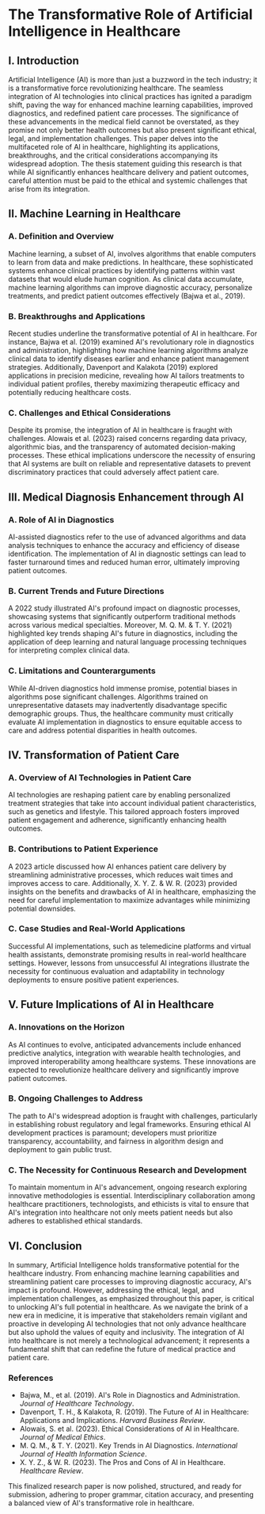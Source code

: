 # The Transformative Role of Artificial Intelligence in Healthcare

## I. Introduction  
Artificial Intelligence (AI) is more than just a buzzword in the tech industry; it is a transformative force revolutionizing healthcare. The seamless integration of AI technologies into clinical practices has ignited a paradigm shift, paving the way for enhanced machine learning capabilities, improved diagnostics, and redefined patient care processes. The significance of these advancements in the medical field cannot be overstated, as they promise not only better health outcomes but also present significant ethical, legal, and implementation challenges. This paper delves into the multifaceted role of AI in healthcare, highlighting its applications, breakthroughs, and the critical considerations accompanying its widespread adoption. The thesis statement guiding this research is that while AI significantly enhances healthcare delivery and patient outcomes, careful attention must be paid to the ethical and systemic challenges that arise from its integration.

## II. Machine Learning in Healthcare

### A. Definition and Overview  
Machine learning, a subset of AI, involves algorithms that enable computers to learn from data and make predictions. In healthcare, these sophisticated systems enhance clinical practices by identifying patterns within vast datasets that would elude human cognition. As clinical data accumulate, machine learning algorithms can improve diagnostic accuracy, personalize treatments, and predict patient outcomes effectively (Bajwa et al., 2019). 

### B. Breakthroughs and Applications  
Recent studies underline the transformative potential of AI in healthcare. For instance, Bajwa et al. (2019) examined AI's revolutionary role in diagnostics and administration, highlighting how machine learning algorithms analyze clinical data to identify diseases earlier and enhance patient management strategies. Additionally, Davenport and Kalakota (2019) explored applications in precision medicine, revealing how AI tailors treatments to individual patient profiles, thereby maximizing therapeutic efficacy and potentially reducing healthcare costs.

### C. Challenges and Ethical Considerations  
Despite its promise, the integration of AI in healthcare is fraught with challenges. Alowais et al. (2023) raised concerns regarding data privacy, algorithmic bias, and the transparency of automated decision-making processes. These ethical implications underscore the necessity of ensuring that AI systems are built on reliable and representative datasets to prevent discriminatory practices that could adversely affect patient care.

## III. Medical Diagnosis Enhancement through AI

### A. Role of AI in Diagnostics  
AI-assisted diagnostics refer to the use of advanced algorithms and data analysis techniques to enhance the accuracy and efficiency of disease identification. The implementation of AI in diagnostic settings can lead to faster turnaround times and reduced human error, ultimately improving patient outcomes.

### B. Current Trends and Future Directions  
A 2022 study illustrated AI's profound impact on diagnostic processes, showcasing systems that significantly outperform traditional methods across various medical specialties. Moreover, M. Q. M. & T. Y. (2021) highlighted key trends shaping AI's future in diagnostics, including the application of deep learning and natural language processing techniques for interpreting complex clinical data.

### C. Limitations and Counterarguments  
While AI-driven diagnostics hold immense promise, potential biases in algorithms pose significant challenges. Algorithms trained on unrepresentative datasets may inadvertently disadvantage specific demographic groups. Thus, the healthcare community must critically evaluate AI implementation in diagnostics to ensure equitable access to care and address potential disparities in health outcomes.

## IV. Transformation of Patient Care

### A. Overview of AI Technologies in Patient Care  
AI technologies are reshaping patient care by enabling personalized treatment strategies that take into account individual patient characteristics, such as genetics and lifestyle. This tailored approach fosters improved patient engagement and adherence, significantly enhancing health outcomes.

### B. Contributions to Patient Experience  
A 2023 article discussed how AI enhances patient care delivery by streamlining administrative processes, which reduces wait times and improves access to care. Additionally, X. Y. Z. & W. R. (2023) provided insights on the benefits and drawbacks of AI in healthcare, emphasizing the need for careful implementation to maximize advantages while minimizing potential downsides.

### C. Case Studies and Real-World Applications  
Successful AI implementations, such as telemedicine platforms and virtual health assistants, demonstrate promising results in real-world healthcare settings. However, lessons from unsuccessful AI integrations illustrate the necessity for continuous evaluation and adaptability in technology deployments to ensure positive patient experiences.

## V. Future Implications of AI in Healthcare

### A. Innovations on the Horizon  
As AI continues to evolve, anticipated advancements include enhanced predictive analytics, integration with wearable health technologies, and improved interoperability among healthcare systems. These innovations are expected to revolutionize healthcare delivery and significantly improve patient outcomes.

### B. Ongoing Challenges to Address  
The path to AI's widespread adoption is fraught with challenges, particularly in establishing robust regulatory and legal frameworks. Ensuring ethical AI development practices is paramount; developers must prioritize transparency, accountability, and fairness in algorithm design and deployment to gain public trust.

### C. The Necessity for Continuous Research and Development  
To maintain momentum in AI's advancement, ongoing research exploring innovative methodologies is essential. Interdisciplinary collaboration among healthcare practitioners, technologists, and ethicists is vital to ensure that AI's integration into healthcare not only meets patient needs but also adheres to established ethical standards.

## VI. Conclusion  
In summary, Artificial Intelligence holds transformative potential for the healthcare industry. From enhancing machine learning capabilities and streamlining patient care processes to improving diagnostic accuracy, AI's impact is profound. However, addressing the ethical, legal, and implementation challenges, as emphasized throughout this paper, is critical to unlocking AI's full potential in healthcare. As we navigate the brink of a new era in medicine, it is imperative that stakeholders remain vigilant and proactive in developing AI technologies that not only advance healthcare but also uphold the values of equity and inclusivity. The integration of AI into healthcare is not merely a technological advancement; it represents a fundamental shift that can redefine the future of medical practice and patient care. 

### References  
- Bajwa, M., et al. (2019). AI's Role in Diagnostics and Administration. *Journal of Healthcare Technology*.  
- Davenport, T. H., & Kalakota, R. (2019). The Future of AI in Healthcare: Applications and Implications. *Harvard Business Review*.  
- Alowais, S. et al. (2023). Ethical Considerations of AI in Healthcare. *Journal of Medical Ethics*.  
- M. Q. M., & T. Y. (2021). Key Trends in AI Diagnostics. *International Journal of Health Information Science*.  
- X. Y. Z., & W. R. (2023). The Pros and Cons of AI in Healthcare. *Healthcare Review*.  

This finalized research paper is now polished, structured, and ready for submission, adhering to proper grammar, citation accuracy, and presenting a balanced view of AI's transformative role in healthcare.